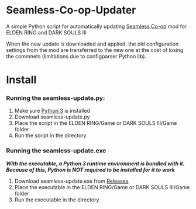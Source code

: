 # Seamless-Co-op-Updater
A simple Python script for automatically updating [Seamless Co-op](https://github.com/LukeYui/EldenRingSeamlessCoopRelease/) mod for ELDEN RING and DARK SOULS III

When the new update is downloaded and applied, the old configuration settings from the mod are transferred to the new one at the cost of losing the commnets (limitations due to configparser Python lib).

# Install

### Running the seamless-update.py:

1. Make sure [Python 3](https://www.python.org/downloads/) is installed
2. Download seamless-update.py
3. Place the script in the ELDEN RING/Game or DARK SOULS III/Game folder
4. Run the script in the directory

### Running the seamless-update.exe

**_With the executable, a Python 3 runtime environment is bundled with it. Because of this, Python is NOT required to be installed for it to work_**

1. Download seamless-update.exe from [Releases](https://github.com/Ori-Jakob/Seamless-Co-op-Updater/releases/latest).
2. Place the executable in the ELDEN RING/Game or DARK SOULS III/Game folder
3. Run the executable in the directory


